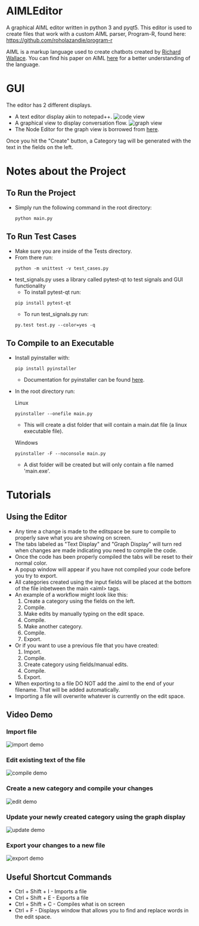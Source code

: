 # AIMLEditor
A graphical AIML editor written in python 3 and pyqt5. This editor is used to create files that work with a custom AIML parser, Program-R, found here: https://github.com/roholazandie/program-r


AIML is a markup language used to create chatbots created by [Richard Wallace](https://en.wikipedia.org/wiki/Richard_Wallace_(scientist)). You can find his paper on AIML [here](https://freeshell.de/~chali/programowanie/Anatomy_of_ALICE.pdf) for a better understanding of the language.

# GUI
The editor has 2 different displays.
- A text editor display akin to notepad++.
![code view](Media/codeview.png)
- A graphical view to display conversation flow.
![graph view](Media/graphview.png)
- The Node Editor for the graph view is borrowed from [here](https://gitlab.com/pavel.krupala/pyqt-node-editor-tutorials).

Once you hit the "Create" button, a Category tag will be generated with the text in the fields on the left.



# Notes about the Project

## To Run the Project
- Simply run the following command in the root directory: 
    ```
    python main.py
    ``` 

## To Run Test Cases
- Make sure you are inside of the Tests directory.
- From there run:
    ```
    python -m unittest -v test_cases.py
    ```
- test_signals.py uses a library called pytest-qt to test signals and GUI functionality
    - To install pytest-qt run:
    ```
    pip install pytest-qt
    ```
    - To run test_signals.py run:
    ```
    py.test test.py --color=yes -q
    ```

## To Compile to an Executable
- Install pyinstaller with:
    ```
    pip install pyinstaller
    ```
    - Documentation for pyinstaller can be found [here](https://www.pyinstaller.org/).
- In the root directory run:

    Linux
    ```
    pyinstaller --onefile main.py
    ```
    - This will create a dist folder that will contain a main.dat file (a linux executable file).

    Windows
    ```
    pyinstaller -F --noconsole main.py
    ```
    - A dist folder will be created but will only contain a file named 'main.exe'.
    
# Tutorials
## Using the Editor
- Any time a change is made to the editspace be sure to compile to properly save what you are showing on screen.
- The tabs labeled as "Text Display" and "Graph Display" will turn red when changes are made indicating you need to compile the code.
- Once the code has been properly compiled the tabs will be reset to their normal color.
- A popup window will appear if you have not compiled your code before you try to export.
- All categories created using the input fields will be placed at the bottom of the file inbetween the main \<aiml\> tags.
- An example of a workflow might look like this:
    1. Create a category using the fields on the left. 
    2. Compile.
    3. Make edits by manually typing on the edit space.
    4. Compile.
    5. Make another category.
    6. Compile.
    7. Export.
- Or if you want to use a previous file that you have created:
    1. Import.
    2. Compile.
    3. Create category using fields/manual edits.
    4. Compile.
    5. Export.
- When exporting to a file DO NOT add the .aiml to the end of your filename. That will be added automatically.
- Importing a file will overwrite whatever is currently on the edit space.

## Video Demo
### Import file

![import demo](Media/import_demo.gif)

### Edit existing text of the file

![compile demo](Media/textEdit_compile_demo.gif)

### Create a new category and compile your changes

![edit demo](Media/textEdit_edit_demo.gif)

### Update your newly created category using the graph display

![update demo](Media/graphView_update_demo.gif)

### Export your changes to a new file

![export demo](Media/export_demo.gif)


## Useful Shortcut Commands
- Ctrl + Shift + I - Imports a file
- Ctrl + Shift + E - Exports a file
- Ctrl + Shift + C - Compiles what is on screen
- Ctrl + F - Displays window that allows you to find and replace words in the edit space.